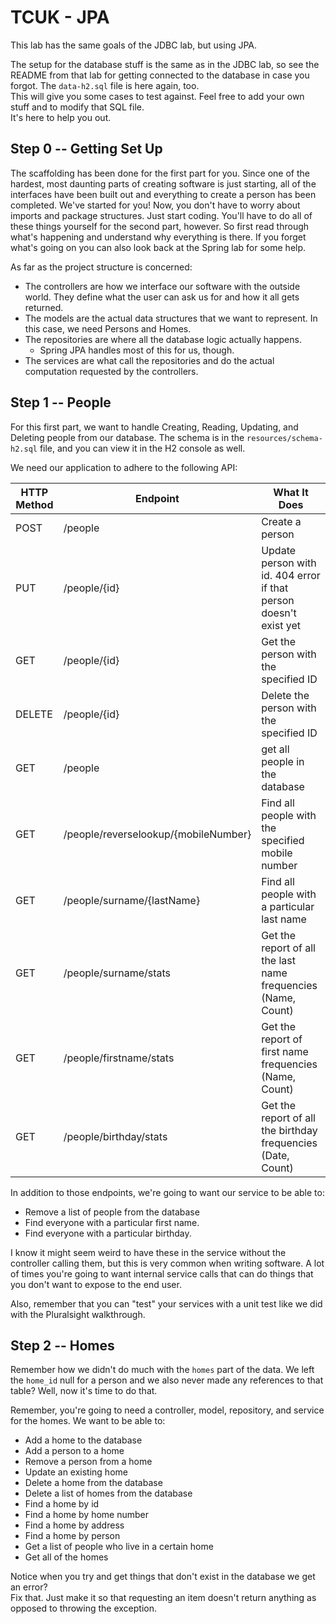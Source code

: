 # TCUK - JPA
This lab has the same goals of the JDBC lab, but using JPA.

The setup for the database stuff is the same as in the JDBC lab, so see the README from that lab for getting connected 
to the database in case you forgot.  The `data-h2.sql` file is here again, too.  
This will give you some cases to test against.  Feel free to add your own stuff and to modify that SQL file.  
It's here to help you out.

## Step 0 -- Getting Set Up
The scaffolding has been done for the first part for you.  Since one of the hardest, most daunting parts of creating 
software is just starting, all of the interfaces have been built out and everything to
create a person has been completed.  We've started for you!  Now, you don't have to worry about imports and package
structures.  Just start coding.  You'll have to do all of these things yourself for the second part, however.  So
first read through what's happening and understand why everything is there.  If you forget what's going on you can also 
look back at the Spring lab for some help.

As far as the project structure is concerned:
* The controllers are how we interface our software with the outside world.  They define what the user can ask us for
and how it all gets returned.
* The models are the actual data structures that we want to represent.  In this case, we need Persons and Homes.
* The repositories are where all the database logic actually happens.
    * Spring JPA handles most of this for us, though.
* The services are what call the repositories and do the actual computation requested by the controllers.

## Step 1 -- People
For this first part, we want to handle Creating, Reading, Updating, and Deleting people from our database.  The schema
is in the `resources/schema-h2.sql` file, and you can view it in the H2 console as well.

We need our application to adhere to the following API:

|HTTP Method|Endpoint|What It Does|
|-|-|-|
|POST|/people|Create a person|
|PUT|/people/{id}|Update person with id. 404 error if that person doesn't exist yet|
|GET|/people/{id}|Get the person with the specified ID|
|DELETE|/people/{id}|Delete the person with the specified ID|
|GET|/people|get all people in the database|
|GET|/people/reverselookup/{mobileNumber}|Find all people with the specified mobile number|
|GET|/people/surname/{lastName}|Find all people with a particular last name|
|GET|/people/surname/stats|Get the report of all the last name frequencies (Name, Count)|
|GET|/people/firstname/stats|Get the report of first name frequencies (Name, Count)|
|GET|/people/birthday/stats|Get the report of all the birthday frequencies (Date, Count)|


In addition to those endpoints, we're going to want our service to be able to:
* Remove a list of people from the database
* Find everyone with a particular first name.
* Find everyone with a particular birthday.

I know it might seem weird to have these in the service without the controller calling them, but this is very common
when writing software.  A lot of times you're going to want internal service calls that can do things that you don't
want to expose to the end user.

Also, remember that you can "test" your services with a unit test like we did with the Pluralsight walkthrough.

## Step 2 -- Homes
Remember how we didn't do much with the `homes` part of the data.  We left the `home_id` null for a person and we also
never made any references to that table?  Well, now it's time to do that.

Remember, you're going to need a controller, model, repository, and service for the homes.  We want to be able to:

* Add a home to the database
* Add a person to a home
* Remove a person from a home
* Update an existing home
* Delete a home from the database
* Delete a list of homes from the database
* Find a home by id
* Find a home by home number
* Find a home by address
* Find a home by person
* Get a list of people who live in a certain home
* Get all of the homes

Notice when you try and get things that don't exist in the database we get an error?  
Fix that.  Just make it so that requesting an item doesn't return anything as opposed to throwing the exception.